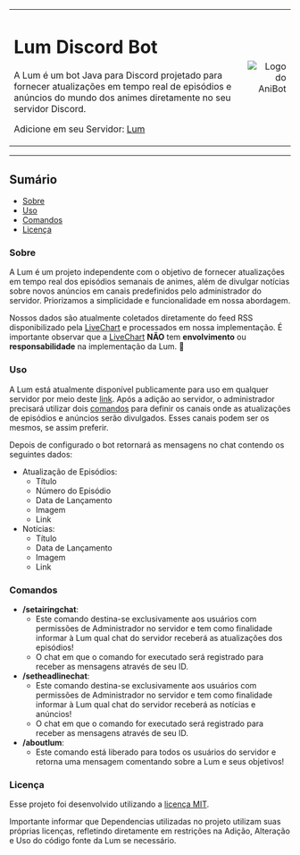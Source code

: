 <table>
  <tr>
    <td>
      <h1>Lum Discord Bot </h1>
      <p>A Lum é um bot Java para Discord projetado para fornecer atualizações em tempo real de episódios e anúncios do mundo dos animes diretamente no seu servidor Discord.<p>
      <p>Adicione em seu Servidor: <a href="https://discord.com/api/oauth2/authorize?client_id=1160392363240341606&permissions=826781428752&scope=bot">Lum</a></p>
    </td>
    <td align="right">
      <img src="https://thumbs2.imgbox.com/ce/c7/GQCA2kyR_t.jpg" alt="Logo do AniBot">
    </td>
  </tr>
</table>

<hr>

## Sumário

- [Sobre](#sobre)
- [Uso](#uso)
- [Comandos](#comandos)
- [Licença](#licença)

### Sobre
A Lum é um projeto independente com o objetivo de fornecer atualizações em tempo real dos episódios semanais de animes, além de divulgar notícias sobre novos anúncios em canais predefinidos pelo administrador do servidor. Priorizamos a simplicidade e funcionalidade em nossa abordagem.

Nossos dados são atualmente coletados diretamente do feed RSS disponibilizado pela [LiveChart](www.livechart.me) e processados em nossa implementação. É importante observar que a [LiveChart](www.livechart.me) **NÃO** tem **envolvimento** ou **responsabilidade** na implementação da Lum. 👏

### Uso
A Lum está atualmente disponível publicamente para uso em qualquer servidor por meio deste [link](https://discord.com/api/oauth2/authorize?client_id=1160392363240341606&permissions=826781428752&scope=bot). Após a adição ao servidor, o administrador precisará utilizar dois [comandos](#comandos) para definir os canais onde as atualizações de episódios e anúncios serão divulgados. Esses canais podem ser os mesmos, se assim preferir.

Depois de configurado o bot retornará as mensagens no chat contendo os seguintes dados:
+ Atualização de Episódios:
  - Título
  - Número do Episódio
  - Data de Lançamento
  - Imagem
  - Link
+ Notícias:
  - Título
  - Data de Lançamento
  - Imagem
  - Link

### Comandos
+ **/setairingchat**:
  - Este comando destina-se exclusivamente aos usuários com permissões de Administrador no servidor e tem como finalidade informar à Lum qual chat do servidor receberá as atualizações dos episódios!
  - O chat em que o comando for executado será registrado para receber as mensagens através de seu ID.
+ **/setheadlinechat**:
  - Este comando destina-se exclusivamente aos usuários com permissões de Administrador no servidor e tem como finalidade informar à Lum qual chat do servidor receberá as notícias e anúncios!
  - O chat em que o comando for executado será registrado para receber as mensagens através de seu ID.
+ **/aboutlum**:
  - Este comando está liberado para todos os usuários do servidor e retorna uma mensagem comentando sobre a Lum e seus objetivos!

### Licença
Esse projeto foi desenvolvido utilizando a [licença MIT](LICENSE).

Importante informar que Dependencias utilizadas no projeto utilizam suas próprias licenças, refletindo diretamente em restrições na Adição, Alteração e Uso do código fonte da Lum se necessário.
